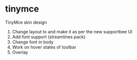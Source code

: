 tinymce
=======

TinyMce skin design

1. Change layout to and make it as per the new supportbee UI
2. Add font support (streamlines pack)
3. Change font in body
4. Work on hover states of toolbar
5. Overlay